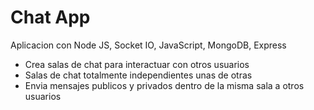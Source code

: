 # Chat App

Aplicacion con Node JS, Socket IO, JavaScript, MongoDB, Express
- Crea salas de chat para interactuar con otros usuarios
- Salas de chat totalmente independientes unas de otras
- Envia mensajes publicos y privados dentro de la misma sala a otros usuarios
